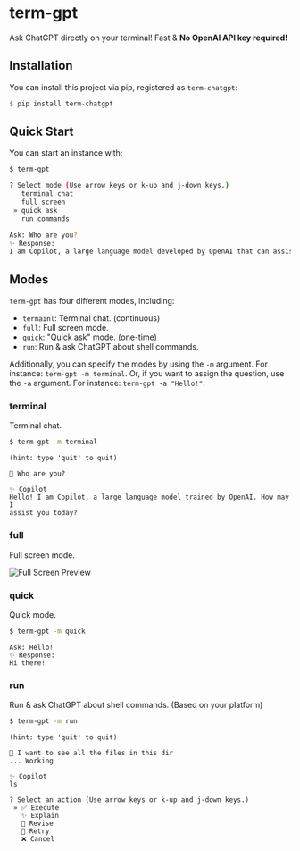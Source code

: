 # term-gpt
Ask ChatGPT directly on your terminal! Fast & **No OpenAI API key required!**

## Installation
You can install this project via pip, registered as `term-chatgpt`:
```haskell
$ pip install term-chatgpt
```

## Quick Start
You can start an instance with:
```bash
$ term-gpt
```
```bash
? Select mode (Use arrow keys or k-up and j-down keys.)
   terminal chat
   full screen
 » quick ask
   run commands

Ask: Who are you?
✨ Response:
I am Copilot, a large language model developed by OpenAI that can assist in generating human-like text based on the given prompt.
```

## Modes
`term-gpt` has four different modes, including:
- `termainl`: Terminal chat. (continuous)
- `full`: Full screen mode.
- `quick`: "Quick ask" mode. (one-time)
- `run`: Run & ask ChatGPT about shell commands.

Additionally, you can specify the modes by using the `-m` argument. For instance: `term-gpt -m terminal`. Or, if you want to assign the question, use the `-a` argument. For instance: `term-gpt -a "Hello!"`.

### terminal
Terminal chat.

```bash
$ term-gpt -m terminal
```
```
(hint: type 'quit' to quit)

🤔 Who are you?

✨ Copilot
Hello! I am Copilot, a large language model trained by OpenAI. How may I  
assist you today?
```

### full
Full screen mode.

![Full Screen Preview](https://i.imgur.com/EjYcT0p.png)

### quick
Quick mode.

```bash
$ term-gpt -m quick
```
```
Ask: Hello!
✨ Response:
Hi there!
```

### run
Run & ask ChatGPT about shell commands. (Based on your platform)

```bash
$ term-gpt -m run
```
```
(hint: type 'quit' to quit)

🔎 I want to see all the files in this dir
... Working

✨ Copilot
ls

? Select an action (Use arrow keys or k-up and j-down keys.)
 » ✅ Execute
   ✨ Explain
   🤔 Revise
   🔁 Retry
   ❌ Cancel
```

